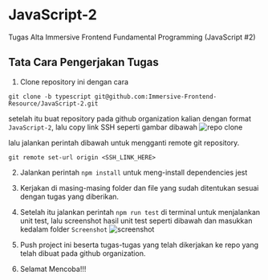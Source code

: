 # JavaScript-2

Tugas Alta Immersive Frontend Fundamental Programming (JavaScript #2)

## Tata Cara Pengerjakan Tugas

1. Clone repository ini dengan cara

```
git clone -b typescript git@github.com:Immersive-Frontend-Resource/JavaScript-2.git
```

setelah itu buat repository pada github organization kalian dengan format `JavaScript-2`, lalu copy link SSH seperti gambar dibawah
![repo clone](https://res.cloudinary.com/hypeotesa/image/upload/v1664123506/clone_tuuriz.png)

lalu jalankan perintah dibawah untuk mengganti remote git repository.

```
git remote set-url origin <SSH_LINK_HERE>
```

2. Jalankan perintah `npm install` untuk meng-install dependencies jest
3. Kerjakan di masing-masing folder dan file yang sudah ditentukan sesuai dengan tugas yang diberikan.
4. Setelah itu jalankan perintah `npm run test` di terminal untuk menjalankan unit test, lalu screenshot hasil unit test seperti dibawah dan masukkan kedalam folder `Screenshot`
   ![screenshot](https://res.cloudinary.com/hypeotesa/image/upload/l_text:Arial_100_bold_italic:Sample,co_white,o_10/v1645628766/Result_dun5wl.png)

5. Push project ini beserta tugas-tugas yang telah dikerjakan ke repo yang telah dibuat pada github organization.
6. Selamat Mencoba!!!
